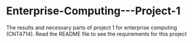 # Enterprise-Computing---Project-1
The results and necessary parts of project 1 for enterprise computing (CNT4714). Read the README file to see the requirements for this project
